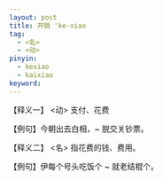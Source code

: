 ```yaml
---
layout: post
title: 开销 'ke·xiao
tag:
  - <名>
  - <动>
pinyin: 
  - kexiao
  - kaixiao
keyword: 
---
```



【释义一】 <动> 支付、花费       
                                           
【例句】今朝出去白相，~ 脱交关钞票。                                 
                      
【释义二】 <名> 指花费的钱、费用。                  
                              
【例句】伊每个号头吃饭个 ~ 就老结棍个。                   
                           